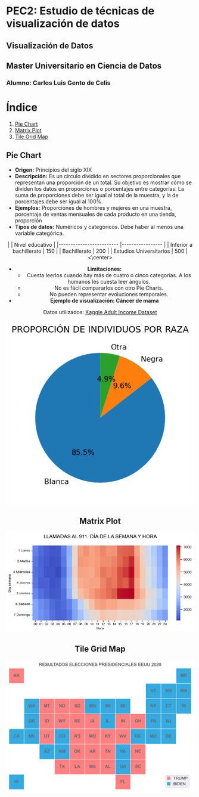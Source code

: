 # PEC2: Estudio de técnicas de visualización de datos
## Visualización de Datos
## Master Universitario en Ciencia de Datos
### Alumno: Carlos Luis Gento de Celis

# Índice
1. [Pie Chart](#pie-chart)
2. [Matrix Plot](#matrix-plot)
3. [Tile Grid Map](#tile-grid-map)

## Pie Chart
- **Origen:** Principios del siglo XIX
- **Descripción:** Es un círculo dividido en sectores proporcionales que representan una proporción de un total. Su objetivo es mostrar cómo se dividen los datos en proporciones o porcentajes entre categorías. La suma de proporciones debe ser igual al total de la muestra, y la de porcentajes debe ser igual al 100%.
- **Ejemplos:** Proporciones de hombres y mujeres en una muestra, porcentaje de ventas mensuales de cada producto en una tienda, proporción
- **Tipos de datos:** Numéricos y categóricos. Debe haber al menos una variable categórica.

<center>
|                         	| Nivel educativo 	|
|-------------------------	|-----------------	|
| Inferior a bachillerato 	| 150             	|
| Bachillerato            	| 200             	|
| Estudios Universitarios 	| 500             	|
<\center>
  
- **Limitaciones:**
   * Cuesta leerlos cuando hay más de cuatro o cinco categorías. A los humanos les cuesta leer ángulos.
   * No es fácil compararlos con otro Pie Charts.
   * No pueden representar evoluciones temporales.
- **Ejemplo de visualización: Cáncer de mama**

Datos utilizados: [Kaggle Adult Income Dataset](https://www.kaggle.com/datasets/wenruliu/adult-income-dataset)

 <p align="center">
  <img src="images/Pie_chart.png" />
 </p>



## Matrix Plot
<p align="center">
  <img src="images/Matrix_plot.png" />
 </p>
 
## Tile Grid Map
<p align="center">
  <img src="images/Tile_Grid_Map.png" />
 </p>
